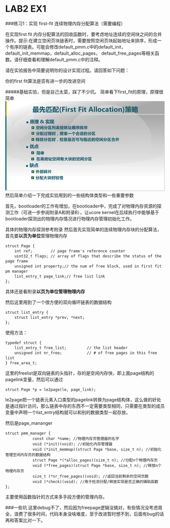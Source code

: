 # LAB2 EX1
###练习1：实现 first-fit 连续物理内存分配算法（需要编程）

在实现first fit 内存分配算法的回收函数时，要考虑地址连续的空闲块之间的合并操作。提示:在建立空闲页块链表时，需要按照空闲页块起始地址来排序，形成一个有序的链表。可能会修改default_pmm.c中的default_init，default_init_memmap，default_alloc_pages， default_free_pages等相关函数。请仔细查看和理解default_pmm.c中的注释。

请在实验报告中简要说明你的设计实现过程。请回答如下问题：

你的first fit算法是否有进一步的改进空间

#####基础实验，但是自己太菜，踩了不少坑。
简单看下first_fit的原理，原理很简单
![](../图片/firsrfit.png)
然后简单介绍一下完成实验用到的一些结构体类型和一些重要参数

首先，bootloader的工作有增加，在bootloader中，完成了对物理内存资源的探测工作（可进一步参阅附录A和附录B），让ucore kernel在后续执行中能够基于bootloader探测出的物理内存情况进行物理内存管理初始化工作。

具体的物理内存探测参考附录
然后首先实现简单的连续物理内存块的分配算法，首先要**以页为单位**管理物理内存
```
struct Page {
    int ref;        // page frame's reference counter
    uint32_t flags; // array of flags that describe the status of the page frame
    unsigned int property;// the num of free block, used in first fit pm manager
    list_entry_t page_link;// free list link
};
```
具体还是看附录**以页为单位管理物理内存**

然后这里用到了一个很方便的双向循环链表的数据结构
```
struct list_entry {
    struct list_entry *prev, *next;
};
```
使用方法：
```
typedef struct {
    list_entry_t free_list;         // the list header
    unsigned int nr_free;           // # of free pages in this free list
} free_area_t;
```
这里的freelist是双向链表的头指针，存的是空闲内存快，即上面page结构的pagelink变量，然后可以通过
```
struct Page *p = le2page(le, page_link);
```
le2page把一个链表元素入口类型的pagelink转换为page结构体，这么做的好处是通过指针访问，那么链表中存的东西不一定需要类型相同，只需要在类型的成员变量中声明一个list_entry结构就可以和别的数据类型一起存放。

然后是page_mananger
```
struct pmm_manager {
            const char *name; //物理内存页管理器的名字
            void (*init)(void); //初始化内存管理器
            void (*init_memmap)(struct Page *base, size_t n); //初始化管理空闲内存页的数据结构
            struct Page *(*alloc_pages)(size_t n); //分配n个物理内存页
            void (*free_pages)(struct Page *base, size_t n); //释放n个物理内存页
            size_t (*nr_free_pages)(void); //返回当前剩余的空闲页数
            void (*check)(void); //用于检测分配/释放实现是否正确的辅助函数
};
```
主要使用函数指针的方式来多手段方便的管理内存。

###一些坑
这里debug不了，然后因为freepage逻辑没搞对，有些情况没考虑周全，浪费了很多时间，代码本身没啥难度，至于改进暂时想不到，后面有bug的话再和答案比对一下。